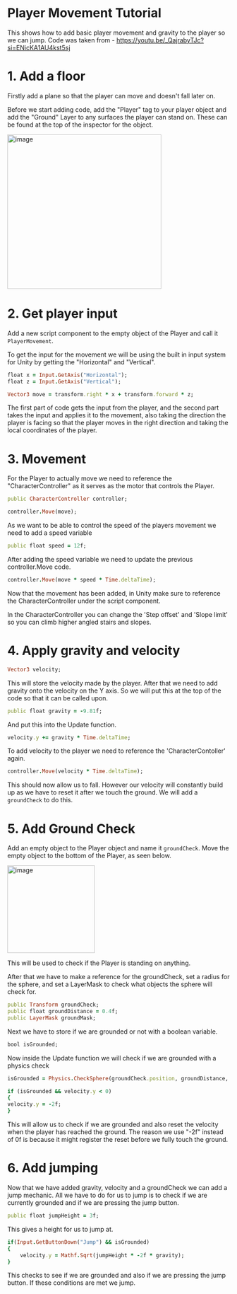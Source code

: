 # Player Movement Tutorial
This shows how to add basic player movement and gravity to the player so we can jump. Code was taken from - https://youtu.be/_QajrabyTJc?si=ENicKA1AU4kst5sj

# 1. Add a floor
Firstly add a plane so that the player can move and doesn't fall later on.

Before we start adding code, add the "Player" tag to your player object and add the "Ground" Layer to any surfaces the player can stand on. These can be found at the top of the inspector for the object. 

<img width="349" alt="image" src="https://github.com/dixonm25/GpProject1/assets/146852548/4fbf07ee-37a8-4384-bf01-2cd922878dac">


# 2. Get player input
Add a new script component to the empty object of the Player and call it ``` PlayerMovement ```.

To get the input for the movement we will be using the built in input system for Unity by getting the "Horizontal" and "Vertical".

```ruby
float x = Input.GetAxis("Horizontal");
float z = Input.GetAxis("Vertical");

Vector3 move = transform.right * x + transform.forward * z;
```
The first part of code gets the input from the player, and the second part takes the input and applies it to the movement, also taking the direction the player is facing so that the player moves in the right direction and taking the local coordinates of the player.

# 3. Movement
For the Player to actually move we need to reference the "CharacterController" as it serves as the motor that controls the Player.

```ruby
public CharacterController controller;
```
```ruby
controller.Move(move);
```
As we want to be able to control the speed of the players movement we need to add a speed variable 

```ruby
public float speed = 12f;
```
After adding the speed variable we need to update the previous controller.Move code.
```ruby
controller.Move(move * speed * Time.deltaTime);
```
Now that the movement has been added, in Unity make sure to reference the CharacterController under the script component.

In the CharacterController you can change the 'Step offset' and 'Slope limit' so you can climb higher angled stairs and slopes.

# 4. Apply gravity and velocity

```ruby
Vector3 velocity;
```
This will store the velocity made by the player.
After that we need to add gravity onto the velocity on the Y axis.
So we will put this at the top of the code so that it can be called upon.
```ruby
public float gravity = -9.81f;
```
And put this into the Update function.
```ruby
velocity.y += gravity * Time.deltaTime;
```
To add velocity to the player we need to reference the 'CharacterContoller' again.
```ruby
controller.Move(velocity * Time.deltaTime);
```
This should now allow us to fall.
However our velocity will constantly build up as we have to reset it after we touch the ground. We will add a ``` groundCheck ``` to do this.

# 5. Add Ground Check
Add an empty object to the Player object and name it ``` groundCheck ```. Move the empty object to the bottom of the Player, as seen below.

<img width="198" alt="image" src="https://github.com/dixonm25/GpProject1/assets/146852548/fed55794-391a-432e-80af-1c55c0bb2ee4">

This will be used to check if the Player is standing on anything.

After that we have to make a reference for the groundCheck, set a radius for the sphere, and set a LayerMask to check what objects the sphere will check for.
```ruby
public Transform groundCheck;
public float groundDistance = 0.4f;
public LayerMask groundMask; 
```
Next we have to store if we are grounded or not with a boolean variable.
```ruby
bool isGrounded;
```
Now inside the Update function we will check if we are grounded with a physics check

```ruby
isGrounded = Physics.CheckSphere(groundCheck.position, groundDistance, groundMask);

if (isGrounded && velocity.y < 0) 
{
velocity.y = -2f;
}
```
This will allow us to check if we are grounded and also reset the velocity when the player has reached the ground. The reason we use "-2f" instead of 0f is because it might register the reset before we fully touch the ground.

# 6. Add jumping
Now that we have added gravity, velocity and a groundCheck we can add a jump mechanic. All we have to do for us to jump is to check if we are currently grounded and if we are pressing the jump button.

```ruby
public float jumpHeight = 3f;
```
This gives a height for us to jump at.

```ruby
if(Input.GetButtonDown("Jump") && isGrounded) 
{
    velocity.y = Mathf.Sqrt(jumpHeight * -2f * gravity);
}
```
This checks to see if we are grounded and also if we are pressing the jump button. If these conditions are met we jump.
